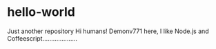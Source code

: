 # hello-world 
Just another  repository
Hi humans!
Demonv771 here, I like Node.js and Coffeescript....................
